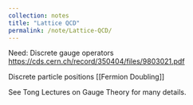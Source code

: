 ```yaml
---
collection: notes
title: "Lattice QCD"
permalink: /note/Lattice-QCD/
---
```

Need:
Discrete gauge operators
https://cds.cern.ch/record/350404/files/9803021.pdf

Discrete particle positions
[[Fermion Doubling]]

See Tong Lectures on Gauge Theory for many details.